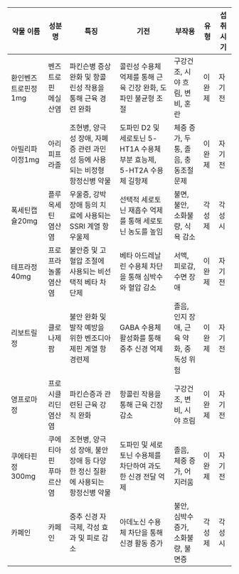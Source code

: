 | 약물 이름           | 성분명                    | 특징                                                                 | 기전                                                                                   | 부작용                                           | 유형  | 섭취 시기 |
|-------------------|------------------------|--------------------------------------------------------------------|-------------------------------------------------------------------------------------|------------------------------------------------|-----|-------|
| 환인벤즈트로핀정1mg | 벤즈트로핀 메실산염           | 파킨슨병 증상 완화 및 항콜린성 작용을 통해 근육 경련 완화                                   | 콜린성 수용체 억제를 통해 근육 긴장 완화, 도파민 불균형 조절                                         | 구강건조, 시야 흐림, 변비, 혼란                            | 이완제 | 자기 전  |
| 아빌리파이정1mg      | 아리피프라졸                | 조현병, 양극성 장애, 자폐증 관련 과민성 등에 사용되는 비정형 항정신병 약물                       | 도파민 D2 및 세로토닌 5-HT1A 수용체 부분 효능제, 5-HT2A 수용체 길항제                         | 체중 증가, 두통, 졸음, 충동조절 문제                          | 이완제 | 자기 전  |
| 폭세틴캡슐20mg      | 플루옥세틴 염산염            | 우울증, 강박장애 등의 치료에 사용되는 SSRI 계열 항우울제                               | 선택적 세로토닌 재흡수 억제를 통해 세로토닌 농도를 높임                                        | 불면, 불안, 소화불량, 식욕 감소                             | 각성제 | 각성 시  |
| 테프라정40mg        | 프로프라놀롤 염산염          | 불안증 및 고혈압 조절에 사용되는 비선택적 베타 차단제                                    | 베타 아드레날린 수용체 차단을 통해 심박수와 혈압 감소                                           | 서맥, 피로감, 수면 장애                                  | 이완제 | 자기 전  |
| 리보트릴정          | 클로나제팜                | 불안 완화 및 발작 예방을 위한 벤조디아제핀 계열 항경련제                                 | GABA 수용체 활성화를 통해 중추 신경 억제                                               | 졸음, 인지 장애, 근육 약화, 중독성 위험                         | 이완제 | 자기 전  |
| 영프로마정          | 프로시클리딘 염산염          | 파킨슨증과 관련된 근육 강직 완화                                             | 항콜린 작용을 통해 근육 긴장 감소                                                    | 구강건조, 변비, 시야 흐림                                | 이완제 | 자기 전  |
| 쿠에타핀정300mg     | 쿠에티아핀 푸마르산염         | 조현병, 양극성 장애, 불안 장애 등 다양한 정신 질환에 사용되는 항정신병 약물                     | 도파민 및 세로토닌 수용체를 차단하여 과도한 신경 전달 억제                                      | 졸음, 체중 증가, 어지러움                                | 이완제 | 자기 전  |
| 카페인             | 카페인                   | 중추 신경 자극제, 각성 효과 및 피로 감소                                       | 아데노신 수용체 차단을 통해 신경 활동 증가                                              | 불안, 심박수 증가, 소화불량, 불면증                           | 각성제 | 각성 시  |